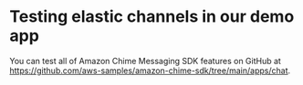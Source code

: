 # Testing elastic channels in our demo app<a name="elastic-testing"></a>

You can test all of Amazon Chime Messaging SDK features on GitHub at [https://github\.com/aws\-samples/amazon\-chime\-sdk/tree/main/apps/chat](https://github.com/aws-samples/amazon-chime-sdk/tree/main/apps/chat)\. 
